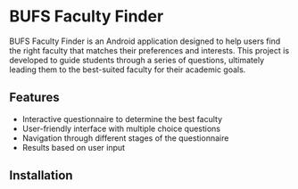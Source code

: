 # BUFS Faculty Finder

BUFS Faculty Finder is an Android application designed to help users find the right faculty that matches their preferences and interests. This project is developed to guide students through a series of questions, ultimately leading them to the best-suited faculty for their academic goals.

## Features

- Interactive questionnaire to determine the best faculty
- User-friendly interface with multiple choice questions
- Navigation through different stages of the questionnaire
- Results based on user input


## Installation

